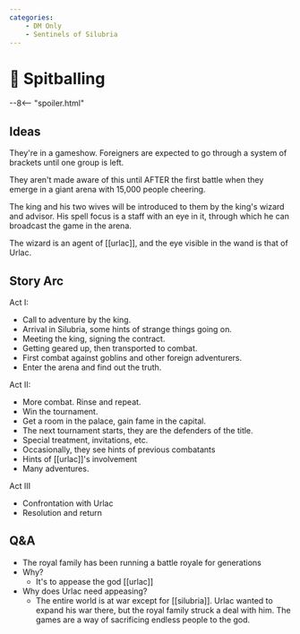 ```yaml
---
categories:
    - DM Only
    - Sentinels of Silubria
---
```

# 🔐 Spitballing

--8<-- "spoiler.html"

## Ideas

They're in a gameshow. Foreigners are expected to go through a system of brackets until one group is left.

They aren't made aware of this until AFTER the first battle when they emerge in a giant arena with 15,000 people cheering.

The king and his two wives will be introduced to them by the king's wizard and advisor. His spell focus is a staff with an eye in it, through which he can broadcast the game in the arena.

The wizard is an agent of [[urlac]], and the eye visible in the wand is that of Urlac.

## Story Arc

Act I:

- Call to adventure by the king.
- Arrival in Silubria, some hints of strange things going on.
- Meeting the king, signing the contract.
- Getting geared up, then transported to combat.
- First combat against goblins and other foreign adventurers.
- Enter the arena and find out the truth.

Act II:

- More combat. Rinse and repeat.
- Win the tournament.
- Get a room in the palace, gain fame in the capital.
- The next tournament starts, they are the defenders of the title.
- Special treatment, invitations, etc.
- Occasionally, they see hints of previous combatants
- Hints of [[urlac]]'s involvement
- Many adventures.

Act III

- Confrontation with Urlac
- Resolution and return

## Q&A

- The royal family has been running a battle royale for generations
- Why?
  - It's to appease the god [[urlac]]
- Why does Urlac need appeasing?
  - The entire world is at war except for [[silubria]]. Urlac wanted to expand his war there, but the royal family struck a deal with him. The games are a way of sacrificing endless people to the god.
